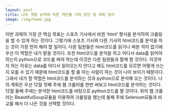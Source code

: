 ```yaml
--- 
layout: post
title: 나의 개발 능력에 따른 개인별 기여 방안 및 계획 정리
image: /img/home.jpg
---
```


이번 과제의 가장 큰 핵심 목표는 스포츠 기사에서 바뀐 ‘html’ 형식을 분석하여 크롤링을 할 수 있게 하는 것이다. 그렇기에 스포츠 기사와 다른 기사의 html코드를 분석을 하는 것이 가장 먼저 해야 할 일이다. 다른 팀원들은 html코드를 읽거나 써본 적이 없기에 우선 이 역할은 내가 맡을 것이다. 또한 html코드를 분석을 하고 어디서 data를 읽어야 하는지 python으로 코드를 짜야 하는데 이것은 다른 팀원들과 함께 할 것이다. 이것까지 하는 이유는 data를 어디서 읽어오는지 안다고 해도 html코드를 모르면 어떻게 쓰는지 모를 수 있기 때문에 html코드를 할 줄 아는 사람이 하는 것이 나아 보이기 때문이다. 그래서 내가 할 역할은 html코드를 분석하는 것과 python으로 분석해 오는 것이다.
나의 계획은 우선 12월 첫째 주에 웹 크롤러를 한번 써보고 html코드를 분석하는 것이다. 12월 둘째 주에는 분석한 html코드를 바탕으로 python코드를 짤 것이다. 위의 웹 크롤러는 BeautifulSoup모듈을 이용하여 크롤링을 했는데 둘째 주에 Selenium모듈과 비교를 해서 더 나은 것을 선택할 것이다.

